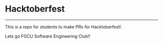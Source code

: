 # Hacktoberfest

---

This is a repo for students to make PRs for Hacktoberfest!.

Lets go FGCU Software Engineering Club!!
